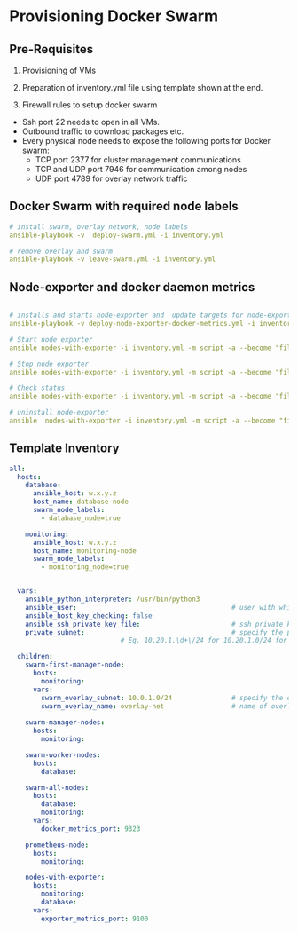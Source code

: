 # Provisioning Docker Swarm 
## Pre-Requisites
1) Provisioning of VMs

2) Preparation of inventory.yml file using template shown at the end.

3) Firewall rules to setup docker swarm 
- Ssh port 22 needs to open in all VMs.
- Outbound traffic to download packages etc.
- Every physical node needs to expose the following ports for Docker swarm:
  - TCP port 2377 for cluster management communications
  - TCP and UDP port 7946 for communication among nodes
  - UDP port 4789 for overlay network traffic

## Docker Swarm with required node labels

```yml
# install swarm, overlay network, node labels
ansible-playbook -v  deploy-swarm.yml -i inventory.yml 

# remove overlay and swarm
ansible-playbook -v leave-swarm.yml -i inventory.yml
```
##  Node-exporter and docker daemon metrics

```yml

# installs and starts node-exporter and  update targets for node-exporter and docker daemon metrics in prometheus-node
ansible-playbook -v deploy-node-exporter-docker-metrics.yml -i inventory.yml

# Start node exporter
ansible nodes-with-exporter -i inventory.yml -m script -a --become "files/node-exporter-manager.sh -a start"

# Stop node exporter
ansible nodes-with-exporter -i inventory.yml -m script -a --become "files/node-exporter-manager.sh -a stop"

# Check status
ansible nodes-with-exporter -i inventory.yml -m script -a --become "files/node-exporter-manager.sh -a status"

# uninstall node-exporter 
ansible  nodes-with-exporter -i inventory.yml -m script -a --become "files/node-exporter-manager.sh -a uninstall"

```
## Template Inventory
```yml
all:
  hosts:
    database:
      ansible_host: w.x.y.z
      host_name: database-node
      swarm_node_labels:
        - database_node=true

    monitoring: 
      ansible_host: w.x.y.z
      host_name: monitoring-node
      swarm_node_labels: 
        - monitoring_node=true


  vars: 
    ansible_python_interpreter: /usr/bin/python3        
    ansible_user:                                       # user with which ansible must login as 
    ansible_host_key_checking: false
    ansible_ssh_private_key_file:                       # ssh private key file location
    private_subnet:                                     # specify the private subnet in regex. 
							# Eg. 10.20.1.\d+\/24 for 10.20.1.0/24 for subnet

  children: 
    swarm-first-manager-node:
      hosts:
        monitoring:
      vars:
        swarm_overlay_subnet: 10.0.1.0/24               # specify the ovelay subnet, caution not to clash with private subnet
        swarm_overlay_name: overlay-net                 # name of overlay network 
            
    swarm-manager-nodes:                                
      hosts:
        monitoring:

    swarm-worker-nodes:
      hosts:
        database:

    swarm-all-nodes:
      hosts:
        database:
        monitoring:
      vars:
        docker_metrics_port: 9323

    prometheus-node:
      hosts:
        monitoring:

    nodes-with-exporter:
      hosts:
        monitoring:
        database:
      vars:
        exporter_metrics_port: 9100

```
